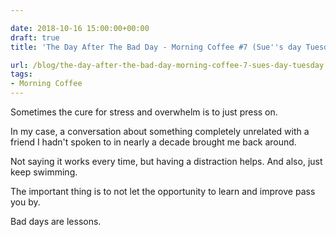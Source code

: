 ```yaml
---

date: 2018-10-16 15:00:00+00:00
draft: true
title: 'The Day After The Bad Day - Morning Coffee #7 (Sue''s day Tuesday)'

url: /blog/the-day-after-the-bad-day-morning-coffee-7-sues-day-tuesday
tags:
- Morning Coffee
---
```




 


Sometimes the cure for stress and overwhelm is to just press on. 

In my case, a conversation about something completely unrelated with a friend I hadn't spoken to in nearly a decade brought me back around.  

Not saying it works every time, but having a distraction helps. And also, just keep swimming.  

The important thing is to not let the opportunity to learn and improve pass you by.   

Bad days are lessons.
